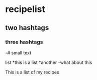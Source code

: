 # recipelist

## two hashtags 

### three hashtags

-# small text 

list
*this is a list
*another
-what about this

This is a list of my recipes 

